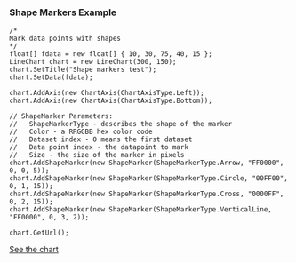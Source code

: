 ### Shape Markers Example ###
```
/*
Mark data points with shapes
*/
float[] fdata = new float[] { 10, 30, 75, 40, 15 };
LineChart chart = new LineChart(300, 150);
chart.SetTitle("Shape markers test");
chart.SetData(fdata);

chart.AddAxis(new ChartAxis(ChartAxisType.Left));
chart.AddAxis(new ChartAxis(ChartAxisType.Bottom));

// ShapeMarker Parameters:
//   ShapeMarkerType - describes the shape of the marker
//   Color - a RRGGBB hex color code
//   Dataset index - 0 means the first dataset
//   Data point index - the datapoint to mark
//   Size - the size of the marker in pixels
chart.AddShapeMarker(new ShapeMarker(ShapeMarkerType.Arrow, "FF0000", 0, 0, 5));
chart.AddShapeMarker(new ShapeMarker(ShapeMarkerType.Circle, "00FF00", 0, 1, 15));
chart.AddShapeMarker(new ShapeMarker(ShapeMarkerType.Cross, "0000FF", 0, 2, 15));
chart.AddShapeMarker(new ShapeMarker(ShapeMarkerType.VerticalLine, "FF0000", 0, 3, 2));

chart.GetUrl();
```
[See the chart](http://chart.apis.google.com/chart?cht=lc&chs=300x150&chd=t:10,30,75,40,15&chtt=Shape+markers+test&chxt=y,x&chxl=0:|1:&chxp=&chxr=&chxs=&chm=a,FF0000,0,0,5|o,00FF00,0,1,15|c,0000FF,0,2,15|V,FF0000,0,3,2)